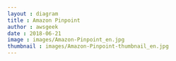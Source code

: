 ```yaml
---
layout : diagram
title : Amazon Pinpoint
author : awsgeek
date : 2018-06-21
image : images/Amazon-Pinpoint_en.jpg
thumbnail : images/Amazon-Pinpoint-thumbnail_en.jpg
---
```

